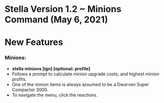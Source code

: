 # Stella Version 1.2 ~ Minions Command (May 6, 2021)

# New Features

### Minions:
* **stella minions [ign] [optional: profile]** 
* Follows a prompt to calculate minion upgrade costs, and highest minion profits.
* One of the minion items is always assumed to be a Dwarven Super Compactor 3000.
* To navigate the menu, click the reactions.
